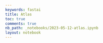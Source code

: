 ```yaml
---
keywords: fastai
title: Atlas
toc: true
comments: true
nb_path: _notebooks/2023-05-12-atlas.ipynb
layout: notebook
---
```


<!--
#################################################
### THIS FILE WAS AUTOGENERATED! DO NOT EDIT! ###
#################################################
# file to edit: _notebooks/2023-05-12-atlas.ipynb
-->

<div class="container" id="notebook-container">
        
<div class="cell border-box-sizing text_cell rendered"><div class="inner_cell">
<div class="text_cell_render border-box-sizing rendered_html">
<h3 id="-"> <a class="anchor-link" href="#-"> </a></h3>
</div>
</div>
</div>
</div>
 

